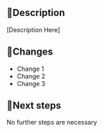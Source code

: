 ## 📝Description
[Description Here]

## 🔧Changes
- Change 1
- Change 2
- Change 3

## 👣Next steps
No further steps are necessary